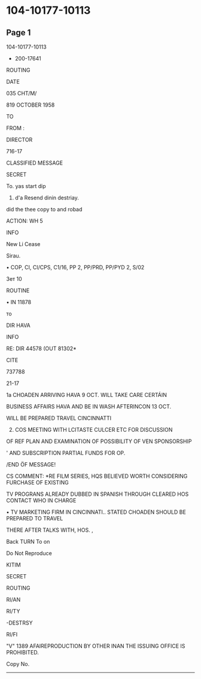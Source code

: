 # 104-10177-10113

## Page 1

104-10177-10113

- 200-17641

ROUTING

DATE

035 CHT/M/

819 OCTOBER 1958

TO

FROM :

DIRECTOR

716-17

CLASSIFIED MESSAGE

SECRET

To. yas start dip

1. d'a Resend dinin destriay.

did the thee copy to and robad

ACTION: WH 5

INFO

New Li Cease

Sirau.

• COP, CI, CI/CPS, C1/16, PP 2, PP/PRD, PP/PYD 2, S/02

3eт 10

ROUTINE

• IN 11878

то

DIR HAVA

INFO

RE: DIR 44578 (OUT 81302*

CITE

737788

21-17

1a CHOADEN ARRIVING HAVA 9 OCT. WILL TAKE CARE CERTÁIN

BUSINESS AFFAIRS HAVA AND BE IN WASH AFTERINCON 13 OCT.

WILL BE PREPARED TRAVEL CINCINNATTI

2. COS MEETING WITH LCITASTE CULCER ETC FOR DISCUSSION

OF REF PLAN AND EXAMINATION OF POSSIBILITY OF VEN SPONSORSHIP

' AND SUBSCRIPTION PARTIAL FUNDS FOR OP.

/END ÖF MESSAGE!

CS COMMENT: *RE FILM SERIES, HQS BELIEVED WORTH CONSIDERING FURCHASE OF EXISTING

TV PROGRANS ALREADY DUBBED IN SPANISH THROUGH CLEARED HOS CONTACT WHO IN CHARGE

• TV MARKETING FIRM IN CINCINNATI.. STATED CHOADEN SHOULD BE PREPARED TO TRAVEL

THERE AFTER TALKS WITH, HOS. ,

Back TURN To on

Do Not Reproduce

KITIM

SECRET

ROUTING

RI/AN

RI/TY

-DESTRSY

RI/FI

"V" 1389 AFAIREPRODUCTION BY OTHER INAN THE ISSUING OFFICE IS PROHIBITED.

Copy No.

---

